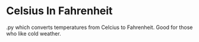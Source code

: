 # Celsius In Fahrenheit
.py which converts temperatures from Celcius to Fahrenheit. Good for those who like cold weather.
